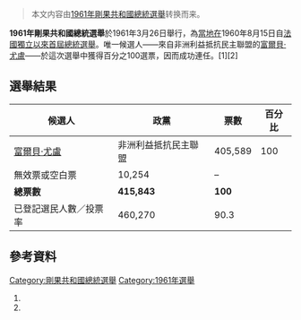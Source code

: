 > 本文内容由[1961年剛果共和國總統選舉](https://zh.wikipedia.org/wiki/1961年剛果共和國總統選舉)转换而来。


**1961年剛果共和國總統選舉**於1961年3月26日舉行，為[當地在](https://zh.wikipedia.org/wiki/剛果共和國 "wikilink")1960年8月15日自[法國獨立以來首屆總統選舉](https://zh.wikipedia.org/wiki/法國 "wikilink")。唯一候選人——來自非洲利益抵抗民主聯盟的[富爾貝·尤盧](https://zh.wikipedia.org/wiki/富爾貝·尤盧 "wikilink")——於這次選舉中獲得百分之100選票，因而成功連任。\[1\]\[2\]

## 選舉結果

| 候選人                                                       | 政黨          | 票數      | 百分比 |
| --------------------------------------------------------- | ----------- | ------- | --- |
| [富爾貝·尤盧](https://zh.wikipedia.org/wiki/富爾貝·尤盧 "wikilink") | 非洲利益抵抗民主聯盟  | 405,589 | 100 |
| 無效票或空白票                                                   | 10,254      | –       |     |
| **總票數**                                                   | **415,843** | **100** |     |
| 已登記選民人數／投票率                                               | 460,270     | 90.3    |     |

## 參考資料

[Category:剛果共和國總統選舉](https://zh.wikipedia.org/wiki/Category:剛果共和國總統選舉 "wikilink") [Category:1961年選舉](https://zh.wikipedia.org/wiki/Category:1961年選舉 "wikilink")

1.
2.